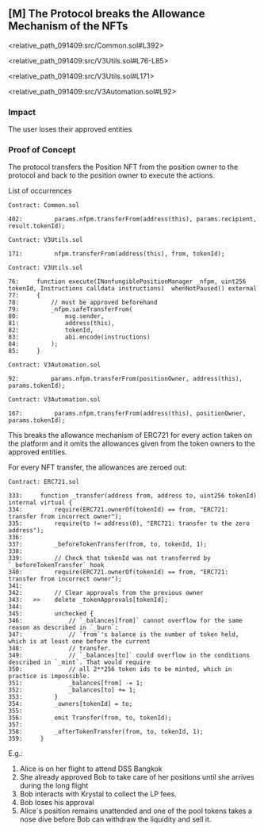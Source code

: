 ## [M] The Protocol breaks the Allowance Mechanism of the NFTs

<relative_path_091409:src/Common.sol#L392>

<relative_path_091409:src/V3Utils.sol#L76-L85>

<relative_path_091409:src/V3Utils.sol#L171>

<relative_path_091409:src/V3Automation.sol#L92>

### Impact

The user loses their approved entities

### Proof of Concept

The protocol transfers the Position NFT from the position owner to the protocol and back to the position owner to execute the actions.

List of occurrences

```solidity
Contract: Common.sol

402:         params.nfpm.transferFrom(address(this), params.recipient, result.tokenId);
```

```solidity
Contract: V3Utils.sol

171:         nfpm.transferFrom(address(this), from, tokenId);
```

```solidity
Contract: V3Utils.sol

76:     function execute(INonfungiblePositionManager _nfpm, uint256 tokenId, Instructions calldata instructions)  whenNotPaused() external
77:     {
78:         // must be approved beforehand
79:         _nfpm.safeTransferFrom(
80:             msg.sender,
81:             address(this),
82:             tokenId,
83:             abi.encode(instructions)
84:         );
85:     }
```

```solidity
Contract: V3Automation.sol

92:         params.nfpm.transferFrom(positionOwner, address(this), params.tokenId);
```

```solidity
Contract: V3Automation.sol

167:         params.nfpm.transferFrom(address(this), positionOwner, params.tokenId);
```

This breaks the allowance mechanism of ERC721 for every action taken on the platform and it omits the allowances given from the token owners to the approved entities.

For every NFT transfer, the allowances are zeroed out:

```solidity
Contract: ERC721.sol

333:     function _transfer(address from, address to, uint256 tokenId) internal virtual {
334:         require(ERC721.ownerOf(tokenId) == from, "ERC721: transfer from incorrect owner");
335:         require(to != address(0), "ERC721: transfer to the zero address");
336:
337:         _beforeTokenTransfer(from, to, tokenId, 1);
338:
339:         // Check that tokenId was not transferred by `_beforeTokenTransfer` hook
340:         require(ERC721.ownerOf(tokenId) == from, "ERC721: transfer from incorrect owner");
341:
342:         // Clear approvals from the previous owner
343:   >>    delete _tokenApprovals[tokenId];
344:
345:         unchecked {
346:             // `_balances[from]` cannot overflow for the same reason as described in `_burn`:
347:             // `from`'s balance is the number of token held, which is at least one before the current
348:             // transfer.
349:             // `_balances[to]` could overflow in the conditions described in `_mint`. That would require
350:             // all 2**256 token ids to be minted, which in practice is impossible.
351:             _balances[from] -= 1;
352:             _balances[to] += 1;
353:         }
354:         _owners[tokenId] = to;
355:
356:         emit Transfer(from, to, tokenId);
357:
358:         _afterTokenTransfer(from, to, tokenId, 1);
359:     }
```

E.g.:

1.  Alice is on her flight to attend DSS Bangkok
2.  She already approved Bob to take care of her positions until she arrives during the long flight
3.  Bob interacts with Krystal to collect the LP fees.
4.  Bob loses his approval
5.  Alice´s position remains unattended and one of the pool tokens takes a nose dive before Bob can withdraw the liquidity and sell it.



